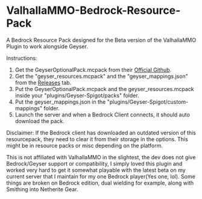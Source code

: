 # ValhallaMMO-Bedrock-Resource-Pack
A Bedrock Resource Pack designed for the Beta version of the ValhallaMMO Plugin to work alongside Geyser.

Instructions:
1. Get the GeyserOptionalPack.mcpack from their [Official Github](https://github.com/GeyserMC/GeyserOptionalPack).
2. Get the "geyser_resources.mcpack" and the "geyser_mappings.json" from the [Releases](https://github.com/ManicQuinn/ValhallaMMO-Bedrock-Resource-Pack/releases) tab.
3. Put the GeyserOptionalPack.mcpack and the geyser_resources.mcpack inside your "plugins/Geyser-Spigot/packs" folder.
4. Put the geyser_mappings.json in the "plugins/Geyser-Spigot/custom-mappings" folder.
5. Launch the server and when a Bedrock Client connects, it should auto download the pack.

Disclaimer: If the Bedrock client has downloaded an outdated version of this resourcepack, they need to clear it from their storage in the options. This might be in resource packs or misc depending on the platform.

This is not affiliated with ValhallaMMO in the slightest, the dev does not give Bedrock/Geyser support or compatibility, I simply loved this plugin and worked very hard to get it somewhat playable with the latest beta on my current server that I maintain for my one Bedrock player(Yes one, lol). Some things are broken on Bedrock edition, dual wielding for example, along with Smithing into Netherite Gear.
